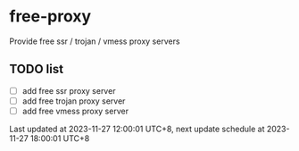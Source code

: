 
# free-proxy
Provide free ssr / trojan / vmess proxy servers


## TODO list
- [ ] add free ssr proxy server
- [ ] add free trojan proxy server
- [ ] add free vmess proxy server

Last updated at 2023-11-27 12:00:01 UTC+8, next update schedule at 2023-11-27 18:00:01 UTC+8

